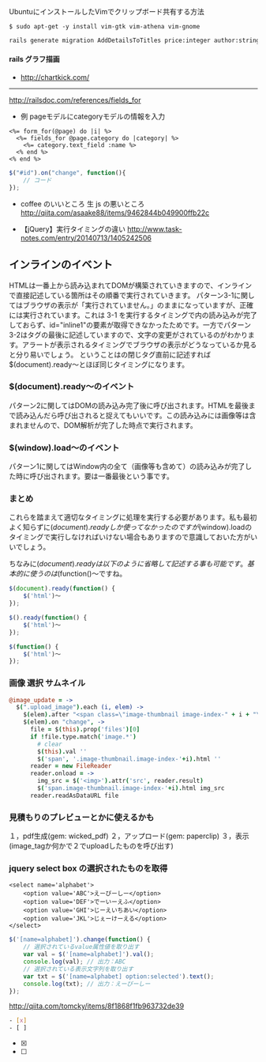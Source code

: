 UbuntuにインストールしたVimでクリップボード共有する方法
```
$ sudo apt-get -y install vim-gtk vim-athena vim-gnome
```


```sh
rails generate migration AddDetailsToTitles price:integer author:string
```

#### rails グラフ描画
- http://chartkick.com/

- - - 


http://railsdoc.com/references/fields_for
- 例
pageモデルにcategoryモデルの情報を入力
```erb
<%= form_for(@page) do |i| %>
  <%= fields_for @page.category do |category| %>
    <%= category.text_field :name %>
  <% end %>
<% end %>
```


```js
$("#id").on("change", function(){
	// コード
});
```

- coffee のいいところ 生 js の悪いところ
http://qiita.com/asaake88/items/9462844b049900ffb22c

- 【jQuery】実行タイミングの違い
http://www.task-notes.com/entry/20140713/1405242506
## インラインのイベント
HTMLは一番上から読み込まれてDOMが構築されていきますので、インラインで直接記述している箇所はその順番で実行されていきます。
パターン3-1に関してはブラウザの表示が「実行されていません。」のままになっていますが、正確には実行されています。これは 3-1 を実行するタイミングで<body>内の読み込みが完了しておらず、id="inline1"の要素が取得できなかったためです。一方でパターン3-2は<body>タグの最後に記述していますので、文字の変更がされているのがわかります。アラートが表示されるタイミングでブラウザの表示がどうなっているか見ると分り易いでしょう。
ということは<body></body>の閉じタグ直前に記述すれば$(document).ready〜とほぼ同じタイミングになります。

### $(document).ready〜のイベント
パターン2に関してはDOMの読み込み完了後に呼び出されます。HTMLを最後まで読み込んだら呼び出されると捉えてもいいです。この読み込みには画像等は含まれませんので、DOM解析が完了した時点で実行されます。

### $(window).load〜のイベント
パターン1に関してはWindow内の全て（画像等も含めて）の読み込みが完了した時に呼び出されます。要は一番最後という事です。

### まとめ
これらを踏まえて適切なタイミングに処理を実行する必要があります。私も最初よく知らずに$(document).readyしか使ってなかったのですが$(window).loadのタイミングで実行しなければいけない場合もありますので意識しておいた方がいいでしょう。

ちなみに$(document).readyは以下のように省略して記述する事も可能です。基本的に使うのは$(function()〜ですね。

```js
$(document).ready(function() {
    $('html')〜   
});

$().ready(function() {
    $('html')〜
});

$(function() {
    $('html')〜
});
```

### 画像 選択 サムネイル

```coffee
@image_update = ->
  $(".upload_image").each (i, elem) ->
    $(elem).after "<span class=\"image-thumbnail image-index-" + i + "\" ></span>"
    $(elem).on "change", ->
      file = $(this).prop('files')[0]
      if !file.type.match('image.*')
        # clear
        $(this).val ''
        $('span', '.image-thumbnail.image-index-'+i).html ''
      reader = new FileReader
      reader.onload = ->
        img_src = $('<img>').attr('src', reader.result)
        $('span.image-thumbnail.image-index-'+i).html img_src
      reader.readAsDataURL file
```

### 見積もりのプレビューとかに使えるかも
１，pdf生成(gem: wicked_pdf)
２，アップロード(gem: paperclip)
３，表示(image_tagか何かで２でuploadしたものを呼び出す)

### jquery select box の選択されたものを取得

```erb
<select name='alphabet'>
    <option value='ABC'>えーびーしー</option>
    <option value='DEF'>でーいーえふ</option>
    <option value='GHI'>じーえいちあい</option>
    <option value='JKL'>じぇーけーえる</option>
</select>
```

```js
$('[name=alphabet]').change(function() {
    // 選択されているvalue属性値を取り出す
    var val = $('[name=alphabet]').val();
    console.log(val); // 出力：ABC
    // 選択されている表示文字列を取り出す
    var txt = $('[name=alphabet] option:selected').text();
    console.log(txt); // 出力：えーびーしー
});
```
http://qiita.com/tomcky/items/8f1868f1fb963732de39

```sh
- [x]
- [ ]
```

- [x]
- [ ]
